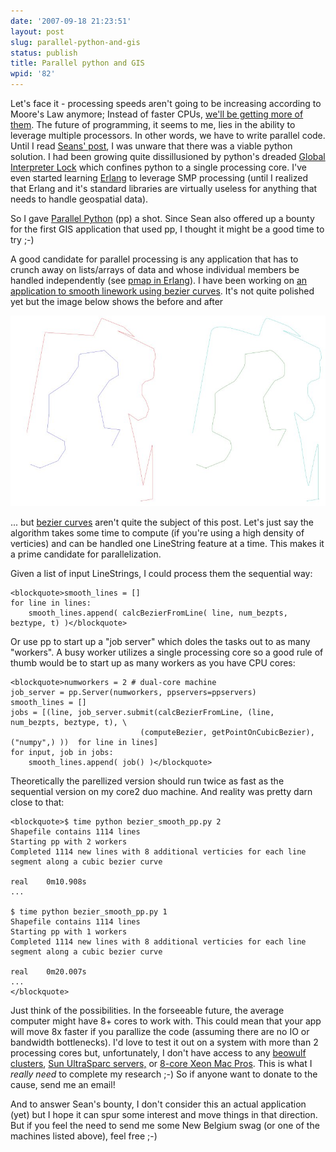 ```yaml
---
date: '2007-09-18 21:23:51'
layout: post
slug: parallel-python-and-gis
status: publish
title: Parallel python and GIS
wpid: '82'
---
```


Let's face it - processing speeds aren't going to be increasing according to Moore's Law anymore; Instead of faster CPUs, [we'll be getting more of them](http://www.gotw.ca/publications/concurrency-ddj.htm). The future of programming, it seems to me, lies in the ability to leverage multiple processors. In other words, we have to write parallel code. Until I read [Seans' post](http://zcologia.com/news/571/catching-up-with-python/), I was unware that there was a viable python solution. I had been growing quite dissillusioned by python's dreaded [Global Interpreter Lock](http://www.pyzine.com/Issue001/Section_Articles/article_ThreadingGlobalInterpreter.html) which confines python to a single processing core. I've even started learning [Erlang](http://www.erlang.org/) to leverage SMP processing  (until I realized that Erlang and it's standard libraries are virtually useless for anything that needs to handle geospatial data).

So I gave [Parallel Python](http://www.parallelpython.com/) (pp) a shot. Since Sean also offered up a bounty for the first GIS application that used pp, I thought it might be a good time to try ;-)

A good candidate for parallel processing is any application that has to crunch away on lists/arrays of data and whose individual members be handled independently (see [pmap in Erlang](http://www.erlang.org/ml-archive/erlang-questions/200606/msg00130.html)). I have been working on [an application to smooth linework using bezier curves](http://perrygeo.googlecode.com/svn/trunk/gis-bin/bezier_smooth_pp.py). It's not quite polished yet but the image below shows the before and after

![](/assets/img/smoothed.jpg)

... but [bezier curves](http://en.wikipedia.org/wiki/B%C3%A9zier_curve) aren't quite the subject of this post. Let's just say the algorithm takes some time to compute (if you're using a high density of verticies) and can be handled one LineString feature at a time. This makes it a prime candidate for parallelization.

Given a list of input LineStrings, I could process them the sequential way:


    
    <blockquote>smooth_lines = []
    for line in lines:
        smooth_lines.append( calcBezierFromLine( line, num_bezpts, beztype, t) )</blockquote>



Or use pp to start up a "job server" which doles the tasks out to as many "workers". A busy worker utilizes a single processing core so a good rule of thumb would be to start up as many workers as you have CPU cores:


    
    <blockquote>numworkers = 2 # dual-core machine
    job_server = pp.Server(numworkers, ppservers=ppservers)
    smooth_lines = []
    jobs = [(line, job_server.submit(calcBezierFromLine, (line, num_bezpts, beztype, t), \
                                 (computeBezier, getPointOnCubicBezier), ("numpy",) ))  for line in lines]
    for input, job in jobs:
        smooth_lines.append( job() )</blockquote>



Theoretically the parellized version should run twice as fast as the sequential version on my core2 duo machine. And reality was pretty darn close to that:


    
    <blockquote>$ time python bezier_smooth_pp.py 2
    Shapefile contains 1114 lines
    Starting pp with 2 workers
    Completed 1114 new lines with 8 additional verticies for each line segment along a cubic bezier curve
    
    real    0m10.908s
    ...
    
    $ time python bezier_smooth_pp.py 1
    Shapefile contains 1114 lines
    Starting pp with 1 workers
    Completed 1114 new lines with 8 additional verticies for each line segment along a cubic bezier curve
    
    real    0m20.007s
    ...
    </blockquote>



Just think of the possibilities. In the forseeable future, the average computer might have 8+ cores to work with. This could mean that your app will move 8x faster if you parallize the code (assuming there are no IO or bandwidth bottlenecks). I'd love to test it out on a system with more than 2 processing cores but, unfortunately, I don't have access to any [beowulf clusters](http://www.calvin.edu/~adams/research/microwulf/), [ Sun UltraSparc servers,](http://www.sun.com/processors/UltraSPARC-T1/) or [8-core Xeon Mac Pros](http://www.apple.com/macpro/). This is what I _really need_ to complete my research ;-) So if anyone want to donate to the cause, send me an email! 

And to answer Sean's bounty, I don't consider this an actual application (yet) but I hope it can spur some interest and move things in that direction. But if you feel the need to send me some New Belgium swag (or one of the machines listed above), feel free ;-)



